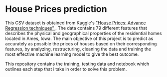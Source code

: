 # House Prices prediction

This CSV dataset is obtained from Kaggle's 
<a href='https://www.kaggle.com/c/house-prices-advanced-regression-techniques'> "House Prices: Advance Regression techniques" </a>.
The data contains 79 different features that describes the physical and geographical properties of the residential homes located in Ames,
Iowa. The main objective of this project is to predict as accurately as possible the prices of houses based on their corresponding features, 
by analyzing, restructuring, cleaning the data and training the most effective machine learning model to give the best outcome. 
<br>

This repository contains the training, testing data and notebook which outlines each step that i take in order to solve this problem.
